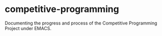 # competitive-programming
Documenting the progress and process of the Competitive Programming Project under EMACS.
